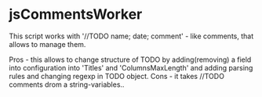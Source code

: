 # jsCommentsWorker
This script works with '//TODO name; date; comment' - like comments, that allows to manage them. 

Pros - this allows to change structure of TODO by adding(removing) a field into configuration into 'Titles' and 'ColumnsMaxLength' and adding parsing rules and changing regexp in TODO object. Cons - it takes //TODO comments drom a string-variables..
